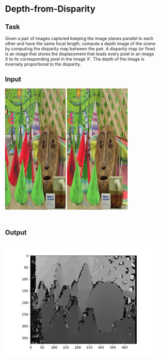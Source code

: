 # Depth-from-Disparity

## Task
Given a pair of images captured keeping the image planes parallel to each other and have the same focal length, compute a depth image of the scene by computing the disparity map between the pair.  A disparity map (or flow) is an image that stores the displacement that leads every pixel in an image X to its corresponding pixel in the image X′. The depth of the image is inversely proportional to the disparity.

## Input

<p>
  <img src="data/cones_im2.png" width="200" height="400"  />
  <img src="data/cones_im6.png" width="200" height="400" />
</p>
<br>

## Output
<p align="center">
  <img src="output/Cones_Gray_Scale.png">
</p>
